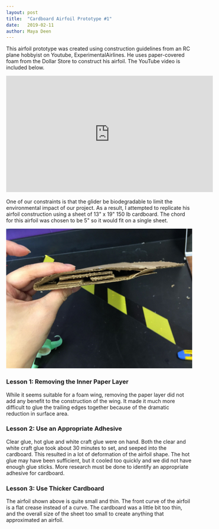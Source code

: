 ```yaml
---
layout: post
title:  "Cardboard Airfoil Prototype #1"
date:   2019-02-11
author: Maya Deen
---
```


This airfoil prototype was created using construction guidelines from an RC plane hobbyist on Youtube, ExperimentalAirlines. He uses paper-covered foam from the Dollar Store to construct his airfoil. The YouTube video is included below.

<iframe width="560" height="315" src="https://www.youtube.com/embed/karr67ZYho4" frameborder="0" allow="accelerometer; autoplay; encrypted-media; gyroscope; picture-in-picture" allowfullscreen></iframe>

One of our constraints is that the glider be biodegradable to limit the environmental impact of our project. As a result, I attempted to replicate his airfoil construction using a sheet of 13" x 19" 150 lb cardboard. The chord for this airfoil was chosen to be 5" so it would fit on a single sheet.

![Profile image of cardboard airfoil](\assets\CardboardAirfoil1_Profile.jpg)

### Lesson 1: Removing the Inner Paper Layer
While it seems suitable for a foam wing, removing the paper layer did not add any benefit to the construction of the wing. It made it much more difficult to glue the trailing edges together because of the dramatic reduction in surface area.

### Lesson 2: Use an Appropriate Adhesive
Clear glue, hot glue and white craft glue were on hand. Both the clear and white craft glue took about 30 minutes to set, and seeped into the cardboard. This resulted in a lot of deformation of the airfoil shape. The hot glue may have been sufficient, but it cooled too quickly and we did not have enough glue sticks. More research must be done to identify an appropriate adhesive for cardboard.

### Lesson 3: Use Thicker Cardboard
The airfoil shown above is quite small and thin. The front curve of the airfoil is a flat crease instead of a curve. The cardboard was a little bit too thin, and the overall size of the sheet too small to create anything that approximated an airfoil.

